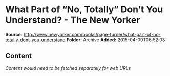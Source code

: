 # What Part of “No, Totally” Don’t You Understand? - The New Yorker

**Source:** http://www.newyorker.com/books/page-turner/what-part-of-no-totally-dont-you-understand
**Folder:** Archive
**Added:** 2015-04-09T06:52:03




## Content
*Content would need to be fetched separately for web URLs*

